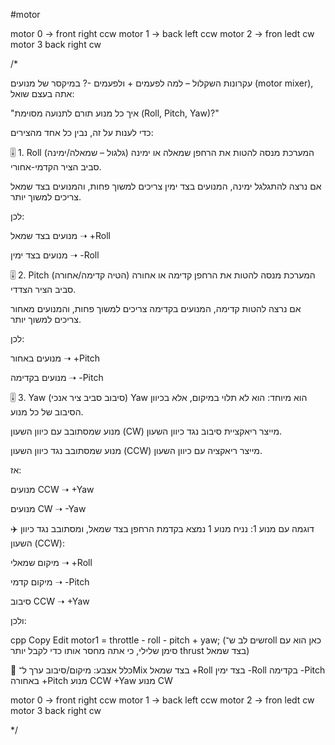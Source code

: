 


#motor 

motor 0 -> front right  ccw
motor 1 -> back left ccw 
motor 2 -> fron ledt cw 
motor 3 back right cw 




/*

עקרונות השקלול – למה לפעמים + ולפעמים -?
במיקסר של מנועים (motor mixer), אתה בעצם שואל:

"איך כל מנוע תורם לתנועה מסוימת (Roll, Pitch, Yaw)?"

כדי לענות על זה, נבין כל אחד מהצירים:

🎚️ 1. Roll (גלגול – שמאלה/ימינה)
המערכת מנסה להטות את הרחפן שמאלה או ימינה סביב הציר הקדמי-אחורי.

אם נרצה להתגלגל ימינה, המנועים בצד ימין צריכים למשוך פחות, והמנועים בצד שמאל צריכים למשוך יותר.

לכן:

מנועים בצד שמאל ➝ +Roll

מנועים בצד ימין ➝ -Roll

🎚️ 2. Pitch (הטיה קדימה/אחורה)
המערכת מנסה להטות את הרחפן קדימה או אחורה סביב הציר הצדדי.

אם נרצה להטות קדימה, המנועים בקדימה צריכים למשוך פחות, והמנועים מאחור צריכים למשוך יותר.

לכן:

מנועים באחור ➝ +Pitch

מנועים בקדימה ➝ -Pitch

🎚️ 3. Yaw (סיבוב סביב ציר אנכי)
Yaw הוא מיוחד: הוא לא תלוי במיקום, אלא בכיוון הסיבוב של כל מנוע.

מנוע שמסתובב עם כיוון השעון (CW) מייצר ריאקציית סיבוב נגד כיוון השעון.

מנוע שמסתובב נגד כיוון השעון (CCW) מייצר ריאקציה עם כיוון השעון.

אז:

מנועים CCW ➝ +Yaw

מנועים CW ➝ -Yaw

✈️ דוגמה עם מנוע 1:
נניח מנוע 1 נמצא בקדמת הרחפן בצד שמאל, ומסתובב נגד כיוון השעון (CCW):

מיקום שמאלי ➝ +Roll

מיקום קדמי ➝ -Pitch

סיבוב CCW ➝ +Yaw

ולכן:

cpp
Copy
Edit
motor1 = throttle - roll - pitch + yaw;
(שים לב ש־roll כאן הוא עם סימן שלילי, כי אתה מחסר אותו כדי לקבל יותר thrust בצד שמאל)

🧠 כלל אצבע:
מיקום/סיבוב	ערך ל־Mix
בצד שמאל	+Roll
בצד ימין	-Roll
בקדימה	-Pitch
באחורה	+Pitch
מנוע CCW	+Yaw
מנוע CW	

motor 0 -> front right  ccw
motor 1 -> back left ccw 
motor 2 -> fron ledt cw 
motor 3 back right cw 



*/